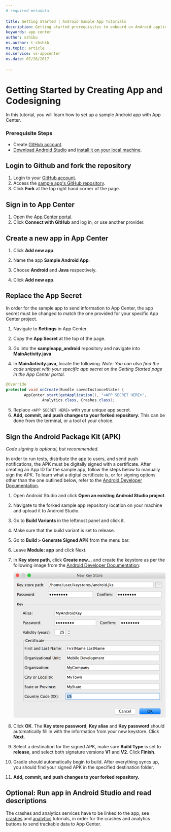 ```yaml
---
# required metadata

title: Getting Started | Android Sample App Tutorials
description: Getting started prerequisites to onboard an Android application in App Center
keywords: app center
author: sshibu
ms.author: t-shshib
ms.topic: article
ms.service: vs-appcenter
ms.date: 07/26/2017

---
```



# Getting Started by Creating App and Codesigning

In this tutorial, you will learn how to set up a sample Android app with App Center.

### Prerequisite Steps
- Create [GitHub account](https://github.com/join).
- [Download Android Studio](https://developer.android.com/studio/index.html) and [install it on your local machine](https://developer.android.com/studio/install.html).

## Login to Github and fork the repository
1. Login to your [GitHub account](https://github.com/join).
2. Access the [sample app's GitHub repository](https://github.com/VSAppCenter/sampleapp-android).
3. Click **Fork** at the top right hand corner of the page.


## Sign in to App Center
1. Open the [App Center portal](https://appcenter.ms).
2. Click **Connect with GitHub** and log in, or use another provider.

## Create a new app in App Center
1. Click **Add new app**.

2. Name the app **Sample Android App**.

3. Choose **Android** and **Java** respectively.

4. Click **Add new app**.  
  
## Replace the App Secret

In order for the sample app to send information to App Center, the app secret must be changed to match the one provided for your specific App Center project.

1. Navigate to **Settings** in App Center.

2. Copy the **App Secret** at the top of the page.

3. Go into the **sampleapp_android** repository and navigate into **MainActivity.java**

4. In **MainActivity.java**, locate the following. *Note: You can also find the code snippet with your specific app secret on the Getting Started page in the App Center portal.*

```java
@Override
protected void onCreate(Bundle savedInstanceState) {
        AppCenter.start(getApplication(), "<APP SECRET HERE>",
                Analytics.class, Crashes.class);
```

5. Replace  `<APP SECRET HERE>` with your unique app secret.
6. **Add, commit, and push changes to your forked repository.** This can be done from the terminal, or a tool of your choice.

## Sign the Android Package Kit (APK)

*Code signing is optional, but recommended.*

In order to run tests, distribute the app to users, and send push notifications, the APK must be digitally signed with a certificate. After creating an App ID for the sample app, follow the steps below to manually sign the APK. To learn what a digital certificate is, or for signing options other than the one outlined below, refer to the [Android Developer Documentation](https://developer.android.com/studio/publish/app-signing.html#sign-auto).

  1. Open Android Studio and click **Open an existing Android Studio project**.

  2. Navigate to the forked sample app repository location on your machine and upload it to Android Studio.

  3. Go to **Build Variants** in the leftmost panel and click it.

  4. Make sure that the build variant is set to release.

  5. Go to **Build > Generate Signed APK** from the menu bar.

  6. Leave **Module: app** and click Next.

  7. In **Key store path**, click **Create new...** and create the keystore as per the following image from the [Android Developer Documentation](https://developer.android.com/studio/publish/app-signing.html#sign-auto):

      ![Make a new app](images/newKeystore.png)

  8. Click **OK**. The **Key store password**, **Key alias** and **Key password** should automatically fill in with the information from your new keystore. Click **Next**.

  9. Select a destination for the signed APK, make sure **Build Type** is set to **release**, and select both signature versions **V1** and **V2**. Click **Finish**.

  10. Gradle should automatically begin to build. After everything syncs up, you should find your signed APK in the specified destination folder.

  11. **Add, commit, and push changes to your forked repository.**


  ## Optional: Run app in Android Studio and read descriptions
  The crashes and analytics services have to be linked to the app, see [crashes](crashes.md) and [analytics](analytics.md) tutorials, in order for the crashes and analytics buttons to send trackable data to App Center.
